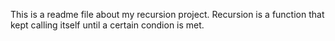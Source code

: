 This is a readme file about my recursion project. Recursion is a function that kept calling itself until a certain condion is met.
